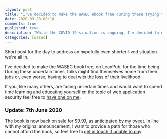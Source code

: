 ```yaml
---
layout: post
title: "I've decided to make the WASEC ebook free during these trying times"
date: 2020-03-20 08:10
comments: true
published: true
description: "While the COVID-19 situation is ongoing, I'v decided to make the WASEC e-book free."
categories: [wasec]
---
```


Short post for the day to address an hopefully even shorter-lived situation
we're all in.

<!-- more -->

I've decided to make the WASEC book free, on LeanPub, for the time being.
During these uncertain times, folks might find themselves home from their
jobs or, even worse, having to deal with the loss of their livelihood.

If you, like many others, are facing uncertain times and would want
to spend time learning and educating yourself on the topic of web application
security feel free to [have one on me](https://leanpub.com/wasec).

### Update: 7th June 2020

The book is now back on sale for $9.99, as anticipated by my
[tweet](https://twitter.com/_odino_/status/1264926721050136583).
In line with my original announcement, I want to provide a path
for those who cannot afford the book, so feel free to
[get in touch if unable to pay](/wasec-a-book-about-web-application-security-is-now-available-for-sale/#what-if-i-can’t-afford-the-book).